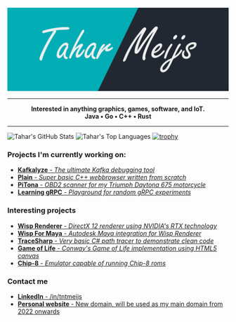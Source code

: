 ![banner](https://github.com/tntmeijs/tntmeijs/raw/master/banner.png)

---

<p align="center">
    <strong>
        Interested in anything graphics, games, software, and IoT.
        <br/>
        Java • Go • C++ • Rust
    </strong>
</p>

---

![Tahar's GitHub Stats](https://github-readme-stats.vercel.app/api?username=tntmeijs&hide_title=true&hide_border=true&show_icons=true&include_all_commits=true&count_private=true)
![Tahar's Top Languages](https://github-readme-stats.vercel.app/api/top-langs/?username=tntmeijs&layout=compact)
[![trophy](https://github-profile-trophy.vercel.app/?username=ryo-ma)](https://github.com/tntmeijs/github-profile-trophy)

### Projects I'm currently working on:
* [**Kafkalyze** - *The ultimate Kafka debugging tool*](https://github.com/tntmeijs/kafkalyze)
* [**Plain** - *Super basic C++ webbrowser written from scratch*](https://github.com/tntmeijs/plain)
* [**PiTona** - *OBD2 scanner for my Triumph Daytona 675 motorcycle*](https://github.com/tntmeijs/pitona)
* [**Learning gRPC** - *Playground for random gRPC experiments*](https://github.com/tntmeijs/learning-grpc)

### Interesting projects
* [**Wisp Renderer** - *DirectX 12 renderer using NVIDIA's RTX technology*](https://github.com/TeamWisp/WispRenderer)
* [**Wisp For Maya** - *Autodesk Maya integration for Wisp Renderer*](https://github.com/TeamWisp/WispForMaya)
* [**TraceSharp** - *Very basic C# path tracer to demonstrate clean code*](https://github.com/tntmeijs/TraceSharp)
* [**Game of Life** - *Conway's Game of Life implementation using HTML5 canvas*](https://github.com/tntmeijs/GameOfLife)
* [**Chip-8** - *Emulator capable of running Chip-8 roms*](https://github.com/tntmeijs/Chip8)

### Contact me
* [**LinkedIn** - /in/tntmeijs](https://www.linkedin.com/in/tntmeijs)
* [**Personal website** - New domain, will be used as my main domain from 2022 onwards](https://tahar.dev)
